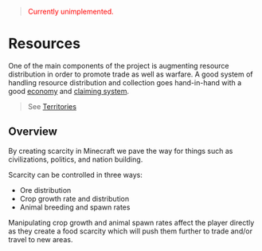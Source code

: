 > <span style="color:red">Currently unimplemented.</span>
# Resources
One of the main components of the project is augmenting resource distribution in order to promote trade as well as warfare. A good system of handling resource distribution and collection goes hand-in-hand with a good [economy](../economy.md) and [claiming system](../nation-system.md).    

> See [Territories](../nodes/territories.md)
    
## Overview
By creating scarcity in Minecraft we pave the way for things such as civilizations, politics, and nation building.    

Scarcity can be controlled in three ways:

- Ore distribution
- Crop growth rate and distribution
- Animal breeding and spawn rates

Manipulating crop growth and animal spawn rates affect the player directly as they create a food scarcity which will push them further to trade and/or travel to new areas.